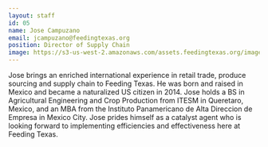 ```yaml
---
layout: staff
id: 05
name: Jose Campuzano
email: jcampuzano@feedingtexas.org
position: Director of Supply Chain
image: https://s3-us-west-2.amazonaws.com/assets.feedingtexas.org/images/staff/jose-campuzano.JPG 
---
```

Jose brings an enriched international experience in retail trade, produce sourcing and supply chain to Feeding Texas. He was born and raised in Mexico and became a naturalized US citizen in 2014. Jose holds a BS in Agricultural Engineering and Crop Production from ITESM in Queretaro, Mexico, and an MBA from the Instituto Panamericano de Alta Direccion de Empresa in Mexico City. Jose prides himself as a catalyst agent who is looking forward to implementing efficiencies and effectiveness here at Feeding Texas.
